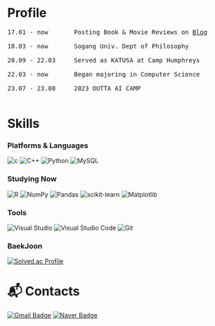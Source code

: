 # Profile
<pre>
17.01 - now       Posting Book & Movie Reviews on <a href="https://blog.naver.com/rlehd201">Blog</a> <br>
18.03 - now       Sogang Univ. Dept of Philosophy <br>
20.09 - 22.03     Served as KATUSA at Camp Humphreys <br>
22.03 - now       Began majoring in Computer Science <br>
23.07 - 23.08     2023 OUTTA AI CAMP <br>
</pre>

# Skills

### Platforms & Languages
![c](https://img.shields.io/badge/C-A8B9CC.svg?&style=for-the-badge&logo=c&logoColor=white)
![C++](https://img.shields.io/badge/c++-%2300599C.svg?style=for-the-badge&logo=c%2B%2B&logoColor=white)
![Python](https://img.shields.io/badge/python-3670A0?style=for-the-badge&logo=python&logoColor=ffdd54)
![MySQL](https://img.shields.io/badge/MySQL-4479A1.svg?&style=for-the-badge&logo=MySQL&logoColor=white)

### Studying Now
![R](https://img.shields.io/badge/r-%23276DC3.svg?style=for-the-badge&logo=r&logoColor=white)
![NumPy](https://img.shields.io/badge/numpy-%23013243.svg?style=for-the-badge&logo=numpy&logoColor=white)
![Pandas](https://img.shields.io/badge/pandas-%23150458.svg?style=for-the-badge&logo=pandas&logoColor=white)
![scikit-learn](https://img.shields.io/badge/scikit--learn-%23F7931E.svg?style=for-the-badge&logo=scikit-learn&logoColor=white)
![Matplotlib](https://img.shields.io/badge/Matplotlib-%23ffffff.svg?style=for-the-badge&logo=Matplotlib&logoColor=black)

### Tools
![Visual Studio](https://img.shields.io/badge/Visual%20Studio-5C2D91.svg?&style=for-the-badge&logo=Visual%20Studio&logoColor=white)
![Visual Studio Code](https://img.shields.io/badge/Visual%20Studio%20Code-007ACC.svg?&style=for-the-badge&logo=Visual%20Studio%20Code&logoColor=white)
![Git](https://img.shields.io/badge/Git-F05032.svg?&style=for-the-badge&logo=Git&logoColor=white)

### BaekJoon
[![Solved.ac Profile](http://mazassumnida.wtf/api/v2/generate_badge?boj=rlehd201)](https://solved.ac/rlehd201/)

# :mailbox_with_mail: Contacts
[![Gmail Badge](https://img.shields.io/badge/Gmail-d14836?style=flat-square&logo=Gmail&logoColor=white&link=mailto:rlehd201@gmail.com)](mailto:rlehd201@gmail.com)
[![Naver Badge](https://img.shields.io/badge/Naver-03C75A?style=flat-square&logo=Naver&logoColor=white&link=mailto:rlehd201@naver.com)](mailto:rlehd201@naver.com)
